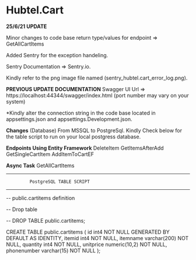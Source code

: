 # Hubtel.Cart
**25/6/21 UPDATE**

Minor changes to code base return type/values for endpoint => GetAllCartItems

Added Sentry for the exception handeling.

Sentry Documentation => Sentry.io.

Kindly refer to the png image file named (sentry_hubtel.cart_error_log.png).



**PREVIOUS UPDATE DOCUMENTATION**
Swagger UI Url => https://localhost:44344/swagger/index.html
(port number may vary on your system)

*Kindly alter the connection string in the code base located 
in appsettings.json and appsettings.Development.json.

**Changes**
(Database)
From MSSQL to PostgreSql.
Kindly Check below for the table script to run on your local
postgress database.


**Endpoints Using Entity Framework** 
DeleteItem
GetItemsAfterAdd
GetSingleCartItem
AddItemToCartEF

**Async Task**
GetAllCartItems



****************************************************
             PostgreSQL TABLE SCRIPT
****************************************************
-- public.cartitems definition

-- Drop table

-- DROP TABLE public.cartitems;

CREATE TABLE public.cartitems (
	id int4 NOT NULL GENERATED BY DEFAULT AS IDENTITY,
	itemid int4 NOT NULL,
	itemname varchar(200) NOT NULL,
	quantity int4 NOT NULL,
	unitprice numeric(10,2) NOT NULL,
	phonenumber varchar(15) NOT NULL
);
